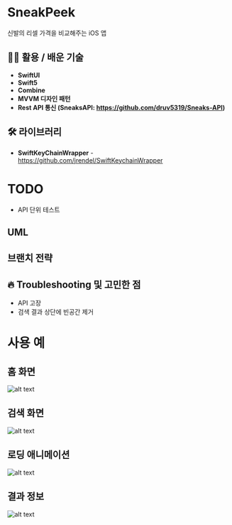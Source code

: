 # SneakPeek
신발의 리셀 가격을 비교해주는 iOS 앱

## 🧑‍💻 활용 / 배운 기술
- **SwiftUI**
- **Swift5**
- **Combine**
- **MVVM 디자인 패턴**
- **Rest API 통신 (SneaksAPI: https://github.com/druv5319/Sneaks-API)**

## 🛠 라이브러리
- **SwiftKeyChainWrapper** - https://github.com/jrendel/SwiftKeychainWrapper

# TODO
- API 단위 테스트

## UML

## 브랜치 전략

## 🔥 Troubleshooting 및 고민한 점
- API 고장
- 검색 결과 상단에 빈공간 제거


# 사용 예
## 홈 화면
![alt text](https://github.com/junbangg/SneakPeek/blob/master/img/home.png?raw=true)


## 검색 화면
![alt text](https://github.com/junbangg/SneakPeek/blob/master/img/search.png?raw=true)

## 로딩 애니메이션
![alt text](https://github.com/junbangg/SneakPeek/blob/master/img/load.png?raw=true)


## 결과 정보
![alt text](https://github.com/junbangg/SneakPeek/blob/master/img/result.png?raw=true)



